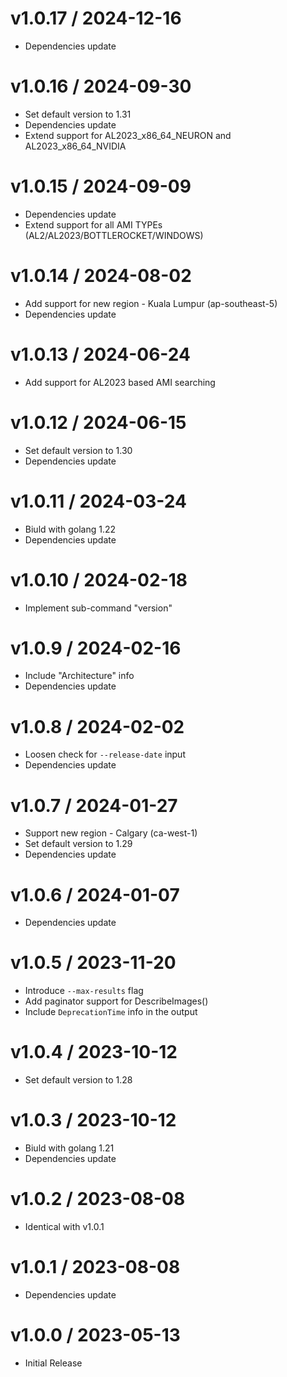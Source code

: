 <!-- markdownlint-disable -->

# v1.0.17 / 2024-12-16

* Dependencies update

# v1.0.16 / 2024-09-30

* Set default version to 1.31
* Dependencies update
* Extend support for AL2023_x86_64_NEURON and AL2023_x86_64_NVIDIA

# v1.0.15 / 2024-09-09

* Dependencies update
* Extend support for all AMI TYPEs (AL2/AL2023/BOTTLEROCKET/WINDOWS)

# v1.0.14 / 2024-08-02

* Add support for new region - Kuala Lumpur (ap-southeast-5)
* Dependencies update

# v1.0.13 / 2024-06-24

* Add support for AL2023 based AMI searching

# v1.0.12 / 2024-06-15

* Set default version to 1.30
* Dependencies update

# v1.0.11 / 2024-03-24

* Biuld with golang 1.22
* Dependencies update

# v1.0.10 / 2024-02-18

* Implement sub-command "version"

# v1.0.9 / 2024-02-16

* Include "Architecture" info
* Dependencies update

# v1.0.8 / 2024-02-02

* Loosen check for `--release-date` input
* Dependencies update

# v1.0.7 / 2024-01-27

* Support new region - Calgary (ca-west-1)
* Set default version to 1.29
* Dependencies update

# v1.0.6 / 2024-01-07

* Dependencies update

# v1.0.5 / 2023-11-20

* Introduce `--max-results` flag
* Add paginator support for DescribeImages()
* Include `DeprecationTime` info in the output

# v1.0.4 / 2023-10-12

* Set default version to 1.28

# v1.0.3 / 2023-10-12

* Biuld with golang 1.21
* Dependencies update

# v1.0.2 / 2023-08-08

* Identical with v1.0.1

# v1.0.1 / 2023-08-08

* Dependencies update

# v1.0.0 / 2023-05-13

* Initial Release
